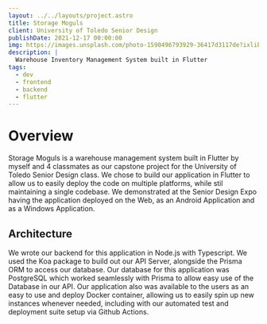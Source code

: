 ```yaml
---
layout: ../../layouts/project.astro
title: Storage Moguls
client: University of Toledo Senior Design
publishDate: 2021-12-17 00:00:00
img: https://images.unsplash.com/photo-1590496793929-36417d3117de?ixlib=rb-1.2.1&ixid=MnwxMjA3fDB8MHxwaG90by1wYWdlfHx8fGVufDB8fHx8&auto=format&fit=crop&w=1691&q=80
description: |
  Warehouse Inventory Management System built in Flutter
tags:
  - dev
  - frontend
  - backend
  - flutter
---
```


# Overview

Storage Moguls is a warehouse management system built in Flutter by myself and 4
classmates as our capstone project for the University of Toledo Senior Design class.
We chose to build our application in Flutter to allow us to easily deploy the code
on multiple platforms, while stil maintaining a single codebase. We demonstrated
at the Senior Design Expo having the application deployed on the Web, as an Android
Application and as a Windows Application.

## Architecture

We wrote our backend for this application in Node.js with Typescript. We used the Koa
package to build out our API Server, alongside the Prisma ORM to access our database.
Our database for this application was PostgreSQL which worked seamlessly with Prisma to
allow easy use of the Database in our API. Our application also was available to the users
as an easy to use and deploy Docker container, allowing us to easily spin up new instances
whenever needed, including with our automated test and deployment suite setup via
Github Actions.
